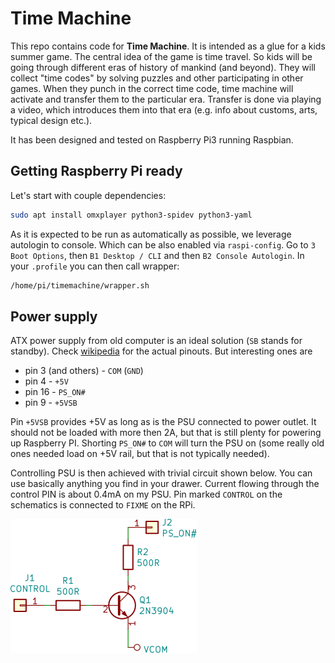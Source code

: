 # Time Machine

This repo contains code for **Time Machine**. It is intended as a glue for a kids summer game. The central idea of the game is time travel. So kids will be going through different eras of history of mankind (and beyond). They will collect "time codes" by solving puzzles and other participating in other games. When they punch in the correct time code, time machine will activate and transfer them to the particular era. Transfer is done via playing a video, which introduces them into that era (e.g. info about customs, arts, typical design etc.). 

It has been designed and tested on Raspberry Pi3 running Raspbian.

## Getting Raspberry Pi ready

Let's start with couple dependencies:
```bash
sudo apt install omxplayer python3-spidev python3-yaml
```

As it is expected to be run as automatically as possible, we leverage autologin to console. Which can be also enabled via `raspi-config`. Go to `3 Boot Options`, then `B1 Desktop / CLI` and then `B2 Console Autologin`. In your `.profile` you can then call wrapper:

```bash
/home/pi/timemachine/wrapper.sh
```

## Power supply

ATX power supply from old computer is an ideal solution (`SB` stands for standby). Check [wikipedia](https://en.wikipedia.org/wiki/ATX) for the actual pinouts. But interesting ones are

- pin 3 (and others) - `COM` (`GND`)
- pin 4 - `+5V`
- pin 16 - `PS_ON#`
- pin 9 - `+5VSB`

Pin `+5VSB` provides +5V as long as is the PSU connected to power outlet. It should not be loaded with more then 2A, but that is still plenty for powering up Raspberry PI. Shorting `PS_ON#` to `COM` will turn the PSU on (some really old ones needed load on +5V rail, but that is not typically needed).

Controlling PSU is then achieved with trivial circuit shown below. You can use basically anything you find in your drawer. Current flowing through the control PIN is about 0.4mA on my PSU. Pin marked `CONTROL` on the schematics is connected to `FIXME` on the RPi.

![psu control](img/psu.svg)
